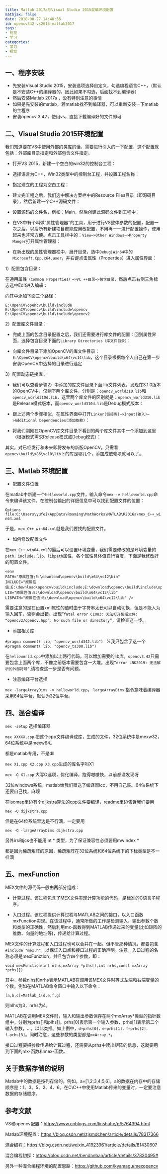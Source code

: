 ```yaml
---
title: Matlab 2017a与Visual Studio 2015混编环境配置
mathjax: false
date: 2018-08-27 14:48:56
id: opencv342-vs2015-matlab2017
tags:
- 视觉
- 学习
categories:
- 学习
- 视觉
---
```


## 一、程序安装

- 先安装Visual Studio 2015，安装选项选择自定义，勾选编程语言C++，（默认是不安装C++的编译器的，因此如果不勾选，后面找不到编译器）
- 然后安装Matlab 2017a ，没有特别注意的事情
- 如果是先安装的matlab，若matlab找不到编译器，可以重新安装一下matlab的主程序
- 安装opencv 3.42，使用vs，直接下载编译好的文件即可

<!----more--->

## 二、Visual Studio 2015环境配置

我们知道要在VS中使用外部的类库的话，需要进行引入的一下配置，这个配置就包括：外部库目录指定和外部包含文件指定。

- 打开VS 2015，新建一个空白的win32的控制台工程：  
- 选择语言为C++，Win32类型中的控制台工程，并设置工程名称：
- 指定建立的工程为空白工程：
- 建立完工程之后，我们选中解决方案栏中的Resource Files目录（即源码目录），然后新建一个C++源码文件：
- 设置源码的文件名，例如：Main，然后创建此源码文件到工程中： 

- 在VS中有个叫做“属性管理器”的工具，用于进行VS整体参数的配置，配置一次之后，以后所有新建项目都能应用改配置，不用再一一进行配置操作，使用起来也非常方便。点击工具栏中的：`View—>Other Windows—>Property Manger`打开属性管理器：

- 在新出现的属性管理器栏中，展开目录，选中`Debug|Win64`中的`Microsoft.Cpp.x64.user`，并右键点击属性（Properties）进入属性界面：

1）配置包含目录：

在通用属性`（Common Properties）—>VC ++目录—>包含目录`，然后点击右侧三角标志选中Edit进入编辑：

向其中添加下面三个路径：

```
E:\OpenCV\opencv\build\include
E:\OpenCV\opencv\build\include\opencv
E:\OpenCV\opencv\build\include\opencv2
```

2）配置库文件目录：

- 完成上面的包含目录配置之后，我们还需要进行库文件的配置：回到属性界面，选择包含目录下面的`Library Directories（库文件目录）`：

- 向库文件目录下添加OpenCV的库文件目录：`E:\OpenCV\opencv\build\x64\vc14\lib`，这个目录根据每个人自己在第一步安装OpenCV中选择的目录进行选定

3）配置动态链接库：

- 我们可以查看步骤2）中添加的库文件目录下面.lib文件列表，发现在3.1.0版本的OpenCV中，仅剩下两个库文件，分别是：`opencv_world310.lib`和`opencv_world310d.lib`，这里两个库文件的区别就是：`opencv_world310.lib`是Release模式版本，而`opencv_world310d.lib`是Debug模式版本：

- 跟上述两个步骤相似，在属性界面中打开`Linker(链接库)—>Input(输入)—>Additional Dependencies(添加依赖)`：

- 将我们刚刚在OpenCV库文件目录下看到的两个库文件其中一个添加到这里（根据模式需求Release模式或Debug模式）：

其实，对已经发行和未来即将发布的新版OpenCV，只需看`opencv\build\x86\vc10\lib`下的库是哪几个，添加成依赖项就可以了。

## 三、Matlab 环境配置

- 配置文件位置

在matlab中新建一个`helloworld.cpp`文件，输入命令`mex -v helloworld.cpp`命令来编译该文件。在控制台输出的详细信息中可以找到配置文件的位置：

`Options file:C:\Users\yufei\AppData\Roaming\MathWorks\MATLAB\R2016a\mex_C++_win64.xml`

于是，`mex_C++_win64.xml`就是我们要找的配置文件。

- 如何修改配置文件

在`mex_C++_win64.xml`的最后可以设置环境变量，我们需要修改的是环境变量的`path，include，lib，libpath`属性，各个属性具体值自行百度，下面是我修改好的配置文件。

```
<env       
PATH="原属性值;E:\download\opencv\build\x64\vc12\bin"      
INCLUDE="原属性值;E:\download\opencv\build\include;E:\download\opencv\build\include\opencv2;E:\download\opencv\build\include\opencv"      
LIB="原属性值;E:\download\opencv\build\x64\vc12\lib"      
LIBPATH="原属性值;E:\download\opencv\build\x64\vc12\lib" />
```

需要注意的是在设置xml属性的值时由于字符串太长可以自动切换，但是不能人为输入回车，否则会出错。出现“`fatal error C1083: 无法打开包括文件: “opencv2/opencv.hpp”: No such file or directory”`，请检查这一步。

- 添加相关库

`#pragma comment( lib, "opencv_world342.lib") `   %我只包含了这一个 `#pragma comment( lib, "opencv_ts300.lib")`

在`helloworld.cpp`中添加以上两行代码，可以增加需要的lib库，`opencv3.42`只需要包含上面两个库，不像之前版本需要包含一大堆。出现`“error LNK2019: 无法解析的外部符号”`,请检查这一步是否有问题。

- 注意编译平台选择

`mex -largeArrayDims -v helloworld.cpp`， `largeArrayDims` 指令意味着编译器采用64位平台，默认为32位平台。

## 四、混合编译

`mex -setup` 选择编译器

`mex XXXXX.cpp`  把这个cpp文件编译成库，生成的文件，32位系统中是mexw32，64位系统中是mexw64。

都是matlab专用，不是dll

`mex X1.cpp X2.cpp X3.cpp`生成的库名字叫X1

`mex -O X1.cpp` 大写O选项，优化编译，跑得嗷嗷快，以前都没发现呀

32位windows系统，matlab给我们赠送了编译器lcc，不用自己装。64位系统下 还要自己找，麻烦

在isomap里边有个dijkstra算法的cpp文件要编译，readme里边告诉我们要用

`mex -O dijkstra.cpp`

但是在64位系统里边是不行滴，一定要用

`mex -O -largeArrayDims dijkstra.cpp`

另外irs和jcs也不能用int * 类型，为了保证兼容性必须要用mwIndex *

都是因为稀疏矩阵的原因，稀疏矩阵在32位系统和64位系统下的下标类型是不一样滴

## 五、mexFunction

MEX文件的源代码一般由两部分组成：

- 计算过程。该过程包含了MEX文件实现计算功能的代码，是标准的C语言子程序。

- 入口过程。该过程提供计算过程与MATLAB之间的接口，以入口函数mxFunction实现。在该过程中，通常所做的工作是检测输入、输出参数个数和类型的正确性，然后利用mx-函数得到MATLAB传递过来的变量(比如矩阵的维数、向量的地址等)，传递给计算过程。

MEX文件的计算过程和入口过程也可以合并在一起。但不管那种情况，都要包含`#include "mex.h"`，以保证入口点和接口过程的正确声明。注意，入口过程的名称必须是mexFunction，并且包含四个参数，即：

`void mexFunction(int nlhs,mxArray *plhs[],int nrhs,const mxArray *prhs[])`

其中，参数nlhs和nrhs表示MATLAB在调用该MEX文件时等式左端和右端变量的个数，例如在MATLAB命令窗口中输入以下命令：

`[a,b,c]=Matlab_1(d,e,f,g)`

则nlhs为3，nrhs为4。

MATLAB在调用MEX文件时，输入和输出参数保存在两个mxArray*类型的指针数组中，分别为prhs[]和plhs[]。prhs[0]表示第一个输入参数，prhs[1]表示第二个输入参数，…，以此类推。如上例中，`d→prhs[0]，e→prhs[1]，f→prhs[2]，f→prhs[3]`。同时注意，这些参数的类型都是`mxArray *`。

接口过程要把参数传递给计算过程，还需要从prhs中读出矩阵的信息，这就要用到下面的mx-函数和mex-函数。

## 关于数据存储的说明

Matlab中的数据是按列存储的。例如，a=[1,2;3,4;5,6]，a的数据在内存中的存储顺序是：1、3、5、2、4、6。在C\C++中使用Matlab传来的变量时，一定要注意数据的存储顺序。

## 参考文献

VS和opencv配置：<https://www.cnblogs.com/linshuhe/p/5764394.html>

Matlab环境配置：<https://blog.csdn.net/zjsmdchen/article/details/78317366>

混合编程：<https://blog.csdn.net/weixin_41923961/article/details/81430607>

混合编程初探：<https://blog.csdn.net/bendanban/article/details/37830495#>

另外一种混合编程环境的配置思路：<https://github.com/kyamagu/mexopencv>